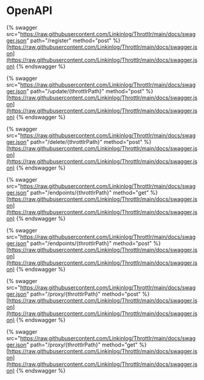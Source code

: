 # OpenAPI

{% swagger src="https://raw.githubusercontent.com/Linkinlog/Throttlr/main/docs/swagger.json" path="/register" method="post" %}
[https://raw.githubusercontent.com/Linkinlog/Throttlr/main/docs/swagger.json](https://raw.githubusercontent.com/Linkinlog/Throttlr/main/docs/swagger.json)
{% endswagger %}

{% swagger src="https://raw.githubusercontent.com/Linkinlog/Throttlr/main/docs/swagger.json" path="/update/{throttlrPath}" method="post" %}
[https://raw.githubusercontent.com/Linkinlog/Throttlr/main/docs/swagger.json](https://raw.githubusercontent.com/Linkinlog/Throttlr/main/docs/swagger.json)
{% endswagger %}

{% swagger src="https://raw.githubusercontent.com/Linkinlog/Throttlr/main/docs/swagger.json" path="/delete/{throttlrPath}" method="post" %}
[https://raw.githubusercontent.com/Linkinlog/Throttlr/main/docs/swagger.json](https://raw.githubusercontent.com/Linkinlog/Throttlr/main/docs/swagger.json)
{% endswagger %}

{% swagger src="https://raw.githubusercontent.com/Linkinlog/Throttlr/main/docs/swagger.json" path="/endpoints/{throttlrPath}" method="get" %}
[https://raw.githubusercontent.com/Linkinlog/Throttlr/main/docs/swagger.json](https://raw.githubusercontent.com/Linkinlog/Throttlr/main/docs/swagger.json)
{% endswagger %}

{% swagger src="https://raw.githubusercontent.com/Linkinlog/Throttlr/main/docs/swagger.json" path="/endpoints/{throttlrPath}" method="post" %}
[https://raw.githubusercontent.com/Linkinlog/Throttlr/main/docs/swagger.json](https://raw.githubusercontent.com/Linkinlog/Throttlr/main/docs/swagger.json)
{% endswagger %}

{% swagger src="https://raw.githubusercontent.com/Linkinlog/Throttlr/main/docs/swagger.json" path="/proxy/{throttlrPath}" method="post" %}
[https://raw.githubusercontent.com/Linkinlog/Throttlr/main/docs/swagger.json](https://raw.githubusercontent.com/Linkinlog/Throttlr/main/docs/swagger.json)
{% endswagger %}

{% swagger src="https://raw.githubusercontent.com/Linkinlog/Throttlr/main/docs/swagger.json" path="/proxy/{throttlrPath}" method="get" %}
[https://raw.githubusercontent.com/Linkinlog/Throttlr/main/docs/swagger.json](https://raw.githubusercontent.com/Linkinlog/Throttlr/main/docs/swagger.json)
{% endswagger %}
